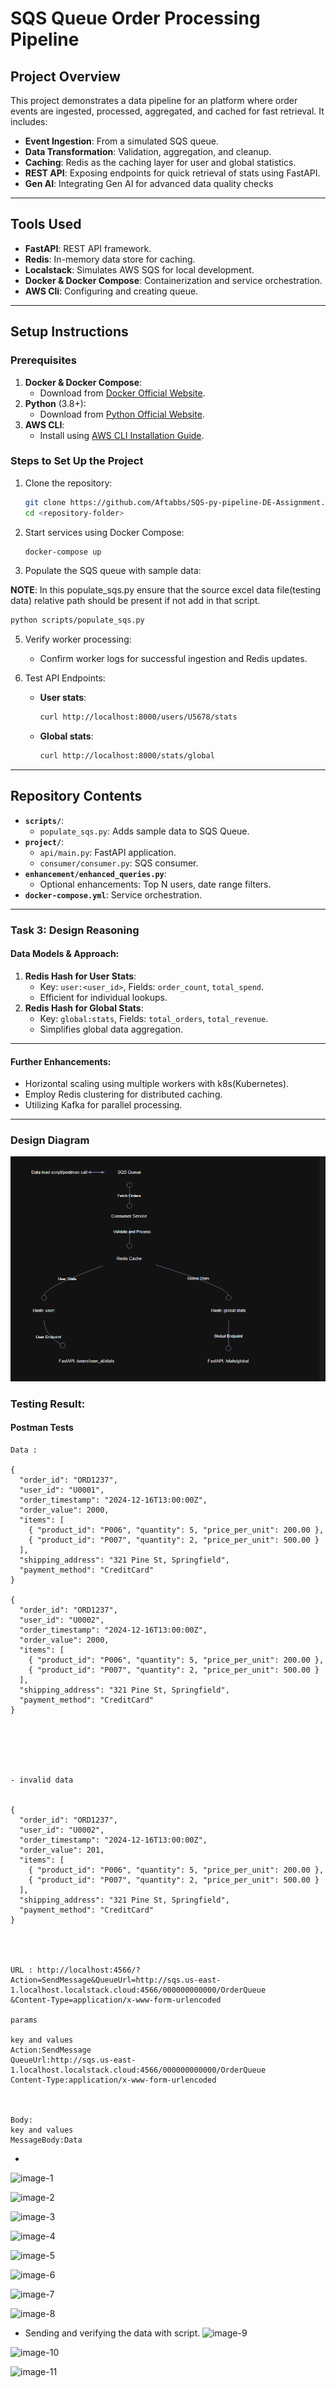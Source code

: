 
# **SQS Queue Order Processing Pipeline**

## **Project Overview**
This project demonstrates a data pipeline for an  platform where order events are ingested, processed, aggregated, and cached for fast retrieval. It includes:
- **Event Ingestion**: From a simulated SQS queue.
- **Data Transformation**: Validation, aggregation, and cleanup.
- **Caching**: Redis as the caching layer for user and global statistics.
- **REST API**: Exposing endpoints for quick retrieval of stats using FastAPI.
- **Gen AI**: Integrating Gen AI for advanced data quality checks

---

## **Tools Used**
- **FastAPI**: REST API framework.
- **Redis**: In-memory data store for caching.
- **Localstack**: Simulates AWS SQS for local development.
- **Docker & Docker Compose**: Containerization and service orchestration.
- **AWS Cli**: Configuring and creating queue.

---

## **Setup Instructions**
### **Prerequisites**
1. **Docker & Docker Compose**:
   - Download from [Docker Official Website](https://www.docker.com/get-started).
2. **Python** (3.8+):
   - Download from [Python Official Website](https://www.python.org/downloads/).
3. **AWS CLI**:
   - Install using [AWS CLI Installation Guide](https://docs.aws.amazon.com/cli/latest/userguide/getting-started-install.html).

### **Steps to Set Up the Project**
1. Clone the repository:
   ```bash
   git clone https://github.com/Aftabbs/SQS-py-pipeline-DE-Assignment.git
   cd <repository-folder>
   ```

2. Start services using Docker Compose:
   ```bash
   docker-compose up
   ```

3. Populate the SQS queue with sample data:

**NOTE**: In this populate_sqs.py ensure that the source  excel data file(testing data) relative path should be present if not add in that script.

   ```bash
   python scripts/populate_sqs.py
   ```

5. Verify worker processing:
   - Confirm worker logs for successful ingestion and Redis updates.

6. Test API Endpoints:
   - **User stats**: 
     ```bash
     curl http://localhost:8000/users/U5678/stats
     ```
   - **Global stats**:
     ```bash
     curl http://localhost:8000/stats/global
     ```


---

## **Repository Contents**
- **`scripts/`**:
  - `populate_sqs.py`: Adds sample data to SQS Queue.
- **`project/`**:
  - `api/main.py`: FastAPI application.
  - `consumer/consumer.py`: SQS consumer.
- **`enhancement/enhanced_queries.py`**:
  - Optional enhancements: Top N users, date range filters.
- **`docker-compose.yml`**: Service orchestration.

---

### **Task 3: Design Reasoning**
#### Data Models & Approach:
1. **Redis Hash for User Stats**:
   - Key: `user:<user_id>`, Fields: `order_count`, `total_spend`.
   - Efficient for individual lookups.
2. **Redis Hash for Global Stats**:
   - Key: `global:stats`, Fields: `total_orders`, `total_revenue`.
   - Simplifies global data aggregation.


---

#### Further Enhancements:
   - Horizontal scaling using multiple workers with k8s(Kubernetes).
   - Employ Redis clustering for distributed caching.
   - Utilizing Kafka for parallel processing.


---

### Design Diagram
![alt text](image.png)


### Testing Result:

#### Postman Tests

```
Data :

{
  "order_id": "ORD1237",
  "user_id": "U0001",
  "order_timestamp": "2024-12-16T13:00:00Z",
  "order_value": 2000,
  "items": [
    { "product_id": "P006", "quantity": 5, "price_per_unit": 200.00 },
    { "product_id": "P007", "quantity": 2, "price_per_unit": 500.00 }
  ],
  "shipping_address": "321 Pine St, Springfield",
  "payment_method": "CreditCard"
}

{
  "order_id": "ORD1237",
  "user_id": "U0002",
  "order_timestamp": "2024-12-16T13:00:00Z",
  "order_value": 2000,
  "items": [
    { "product_id": "P006", "quantity": 5, "price_per_unit": 200.00 },
    { "product_id": "P007", "quantity": 2, "price_per_unit": 500.00 }
  ],
  "shipping_address": "321 Pine St, Springfield",
  "payment_method": "CreditCard"
}






- invalid data


{
  "order_id": "ORD1237",
  "user_id": "U0002",
  "order_timestamp": "2024-12-16T13:00:00Z",
  "order_value": 201,
  "items": [
    { "product_id": "P006", "quantity": 5, "price_per_unit": 200.00 },
    { "product_id": "P007", "quantity": 2, "price_per_unit": 500.00 }
  ],
  "shipping_address": "321 Pine St, Springfield",
  "payment_method": "CreditCard"
}




URL : http://localhost:4566/?Action=SendMessage&QueueUrl=http://sqs.us-east-1.localhost.localstack.cloud:4566/000000000000/OrderQueue
&Content-Type=application/x-www-form-urlencoded

params

key and values
Action:SendMessage
QueueUrl:http://sqs.us-east-1.localhost.localstack.cloud:4566/000000000000/OrderQueue
Content-Type:application/x-www-form-urlencoded



Body:
key and values
MessageBody:Data
```
- 

![image-1](https://github.com/user-attachments/assets/7ecaf804-dde3-4de4-af65-514253fbc2d8)

![image-2](https://github.com/user-attachments/assets/3e4f3e8f-8151-4869-a7e1-5c12f268a554)

![image-3](https://github.com/user-attachments/assets/cd9216b1-ebe2-4ced-9824-e8089c3e24ee)

![image-4](https://github.com/user-attachments/assets/985074ee-b0bf-45d0-88ee-9057599c47dd)

![image-5](https://github.com/user-attachments/assets/ce849284-0232-45a8-bcc3-a3a2bde69f0b)

![image-6](https://github.com/user-attachments/assets/8a072b72-492f-4988-962b-c2e1e54c7757)

![image-7](https://github.com/user-attachments/assets/95ffbe2b-d5ae-42ee-a5ba-646ad4e698a8)

![image-8](https://github.com/user-attachments/assets/7635d96a-4bec-46ac-b28a-c10c8ec25c03)


- Sending and verifying the data with script.
![image-9](https://github.com/user-attachments/assets/6aefd7df-0c3e-4e93-a725-d61fe190e331)

![image-10](https://github.com/user-attachments/assets/677675eb-7ae0-4e8a-a733-0080ce137e40)

![image-11](https://github.com/user-attachments/assets/599a31fe-4b1c-4c07-9d97-2cb8bf629e85)


